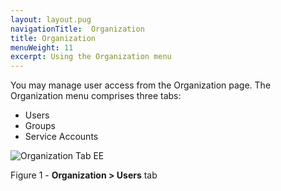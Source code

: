 ```yaml
---
layout: layout.pug
navigationTitle:  Organization
title: Organization
menuWeight: 11
excerpt: Using the Organization menu
---
```


You may manage user access from the Organization page. The Organization menu comprises three tabs:

- Users
- Groups
- Service Accounts

![Organization Tab EE](/mesosphere/dcos/1.13/img/GUI-Organization-Users-Users_List_Empty-1_12.png)

Figure 1 - **Organization > Users** tab
